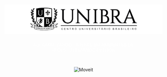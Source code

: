 <h1 align="center">
    <img alt="PlantManager" title="PlantManager" src=".github/Brasao.png" />
</h1>

<p align="center"  style="color: #ffffff">
AUTOMATIZANDO TAREFAS EM AMBIENTES DE <br/>REDES, UTILIZANDO PYTHON
</p> </br>

<p align="center">
  <img alt="Moveit" src="..github/Capa.png">
</p> </br>